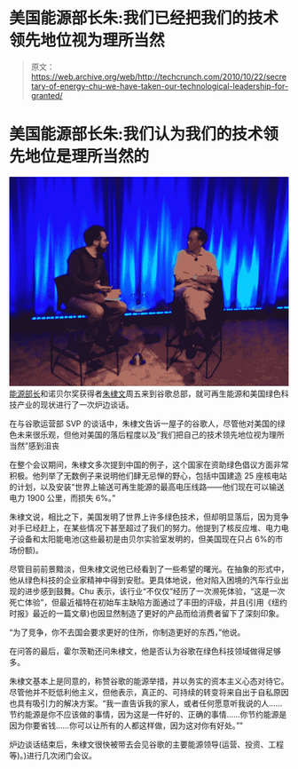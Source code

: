 # 美国能源部长朱:我们已经把我们的技术领先地位视为理所当然

> 原文：<https://web.archive.org/web/http://techcrunch.com/2010/10/22/secretary-of-energy-chu-we-have-taken-our-technological-leadership-for-granted/>

# 美国能源部长朱:我们认为我们的技术领先地位是理所当然的

![](img/e65e40f4e2e52526014b68b98f4047e0.png) [能源部长](https://web.archive.org/web/20230202232445/http://www.energy.gov/)和诺贝尔奖获得者[朱棣文](https://web.archive.org/web/20230202232445/http://www.crunchbase.com/person/steven-chu)周五来到谷歌总部，就可再生能源和美国绿色科技产业的现状进行了一次炉边谈话。

在与谷歌运营部 SVP 的谈话中，朱棣文告诉一屋子的谷歌人，尽管他对美国的绿色未来很乐观，但他对美国的落后程度以及“我们把自己的技术领先地位视为理所当然”感到沮丧

在整个会议期间，朱棣文多次提到中国的例子，这个国家在资助绿色倡议方面非常积极。他列举了无数例子来说明他们肆无忌惮的野心，包括中国建造 25 座核电站的计划，以及安装“世界上输送可再生能源的最高电压线路——他们现在可以输送电力 1900 公里，而损失 6%。”

朱棣文说，相比之下，美国发明了世界上许多绿色技术，但却明显落后，因为竞争对手已经赶上，在某些情况下甚至超过了我们的努力。他提到了核反应堆、电力电子设备和太阳能电池(这些最初是由贝尔实验室发明的，但美国现在只占 6%的市场份额)。

尽管目前前景黯淡，但朱棣文说他已经看到了一些希望的曙光。在抽象的形式中，他从绿色科技的企业家精神中得到安慰。更具体地说，他对陷入困境的汽车行业出现的进步感到鼓舞。Chu 表示，该行业“不仅仅”经历了一次濒死体验，“这是一次死亡体验”，但最近福特在初始车主缺陷方面通过了丰田的评级，并且(引用《纽约时报》最近的一篇文章)也因显然制造了更好的产品而给消费者留下了深刻印象。

“为了竞争，你不去国会要求更好的住所，你制造更好的东西，”他说。

在问答的最后，霍尔茨勒还问朱棣文，他是否认为谷歌在绿色科技领域做得足够多。

朱棣文基本上是同意的，称赞谷歌的能源举措，并以务实的资本主义心态对待它。尽管他并不贬低利他主义，但他表示，真正的、可持续的转变将来自出于自私原因也具有吸引力的解决方案。“我一直告诉我的家人，或者任何愿意听我说的人……节约能源是你不应该做的事情，因为这是一件好的、正确的事情……你节约能源是因为你要省钱……你可以让所有的人都这样做，因为这对你有好处。”"

炉边谈话结束后，朱棣文很快被带去会见谷歌的主要能源领导(运营、投资、工程等)。)进行几次闭门会议。